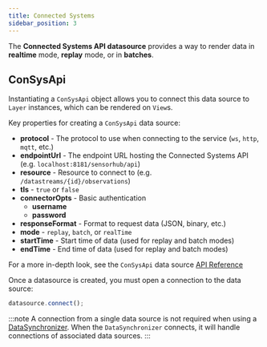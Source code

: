 ```yaml
---
title: Connected Systems
sidebar_position: 3
---
```


The **Connected Systems API datasource** provides a way to render data in **realtime** mode, **replay** mode, or in **batches**.

## ConSysApi
Instantiating a `ConSysApi` object allows you to connect this data source to `Layer` instances, which can be rendered on `View`s.

Key properties for creating a `ConSysApi` data source:
- **protocol** - The protocol to use when connecting to the service (`ws`, `http`, `mqtt`, etc.)
- **endpointUrl** - The endpoint URL hosting the Connected Systems API (e.g. `localhost:8181/sensorhub/api`)
- **resource** - Resource to connect to (e.g. `/datastreams/{id}/observations`)
- **tls** - `true` or `false`
- **connectorOpts** - Basic authentication
  - **username**
  - **password**
- **responseFormat** - Format to request data (JSON, binary, etc.)
- **mode** - `replay`, `batch`, or `realTime`
- **startTime** - Start time of data (used for replay and batch modes)
- **endTime** - End time of data (used for replay and batch modes)

For a more in-depth look,
see the `ConSysApi` data source <a href="/reference/jsdoc/ConSysApi.html" target="_blank">API Reference</a>

Once a datasource is created, you must open a connection to the data source:
```js
datasource.connect();
```

:::note 
A connection from a single data source is not required when using a 
<a href="/reference/jsdoc/DataSynchronizer.html" target="_blank">DataSynchronizer</a>.
When the `DataSynchronizer` connects, it will handle connections of associated data sources.
:::